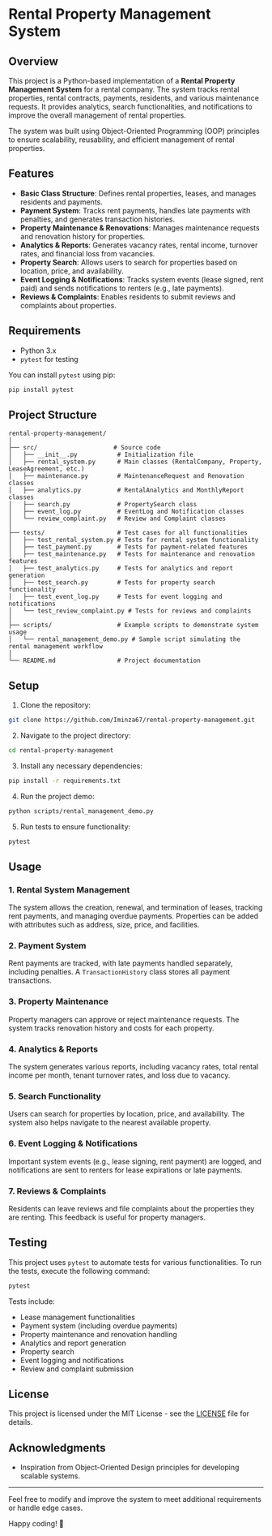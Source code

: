 
# Rental Property Management System

## Overview

This project is a Python-based implementation of a **Rental Property Management System** for a rental company. The system tracks rental properties, rental contracts, payments, residents, and various maintenance requests. It provides analytics, search functionalities, and notifications to improve the overall management of rental properties.

The system was built using Object-Oriented Programming (OOP) principles to ensure scalability, reusability, and efficient management of rental properties.

## Features

- **Basic Class Structure**: Defines rental properties, leases, and manages residents and payments.
- **Payment System**: Tracks rent payments, handles late payments with penalties, and generates transaction histories.
- **Property Maintenance & Renovations**: Manages maintenance requests and renovation history for properties.
- **Analytics & Reports**: Generates vacancy rates, rental income, turnover rates, and financial loss from vacancies.
- **Property Search**: Allows users to search for properties based on location, price, and availability.
- **Event Logging & Notifications**: Tracks system events (lease signed, rent paid) and sends notifications to renters (e.g., late payments).
- **Reviews & Complaints**: Enables residents to submit reviews and complaints about properties.

## Requirements

- Python 3.x
- `pytest` for testing

You can install `pytest` using pip:

```bash
pip install pytest
```

## Project Structure

```
rental-property-management/
│
├── src/                     # Source code
│   ├── __init__.py           # Initialization file
│   ├── rental_system.py      # Main classes (RentalCompany, Property, LeaseAgreement, etc.)
│   ├── maintenance.py        # MaintenanceRequest and Renovation classes
│   ├── analytics.py          # RentalAnalytics and MonthlyReport classes
│   ├── search.py             # PropertySearch class
│   ├── event_log.py          # EventLog and Notification classes
│   └── review_complaint.py   # Review and Complaint classes
│
├── tests/                    # Test cases for all functionalities
│   ├── test_rental_system.py # Tests for rental system functionality
│   ├── test_payment.py       # Tests for payment-related features
│   ├── test_maintenance.py   # Tests for maintenance and renovation features
│   ├── test_analytics.py     # Tests for analytics and report generation
│   ├── test_search.py        # Tests for property search functionality
│   ├── test_event_log.py     # Tests for event logging and notifications
│   └── test_review_complaint.py # Tests for reviews and complaints
│
├── scripts/                  # Example scripts to demonstrate system usage
│   └── rental_management_demo.py # Sample script simulating the rental management workflow
│
└── README.md                 # Project documentation
```

## Setup

1. Clone the repository:

```bash
git clone https://github.com/Iminza67/rental-property-management.git
```

2. Navigate to the project directory:

```bash
cd rental-property-management
```

3. Install any necessary dependencies:

```bash
pip install -r requirements.txt
```

4. Run the project demo:

```bash
python scripts/rental_management_demo.py
```

5. Run tests to ensure functionality:

```bash
pytest
```

## Usage

### 1. **Rental System Management**

The system allows the creation, renewal, and termination of leases, tracking rent payments, and managing overdue payments. Properties can be added with attributes such as address, size, price, and facilities.

### 2. **Payment System**

Rent payments are tracked, with late payments handled separately, including penalties. A `TransactionHistory` class stores all payment transactions.

### 3. **Property Maintenance**

Property managers can approve or reject maintenance requests. The system tracks renovation history and costs for each property.

### 4. **Analytics & Reports**

The system generates various reports, including vacancy rates, total rental income per month, tenant turnover rates, and loss due to vacancy.

### 5. **Search Functionality**

Users can search for properties by location, price, and availability. The system also helps navigate to the nearest available property.

### 6. **Event Logging & Notifications**

Important system events (e.g., lease signing, rent payment) are logged, and notifications are sent to renters for lease expirations or late payments.

### 7. **Reviews & Complaints**

Residents can leave reviews and file complaints about the properties they are renting. This feedback is useful for property managers.

## Testing

This project uses `pytest` to automate tests for various functionalities. To run the tests, execute the following command:

```bash
pytest
```

Tests include:

- Lease management functionalities
- Payment system (including overdue payments)
- Property maintenance and renovation handling
- Analytics and report generation
- Property search
- Event logging and notifications
- Review and complaint submission

## License

This project is licensed under the MIT License - see the [LICENSE](LICENSE) file for details.

## Acknowledgments

- Inspiration from Object-Oriented Design principles for developing scalable systems.

---

Feel free to modify and improve the system to meet additional requirements or handle edge cases.

Happy coding! 🎉
```
